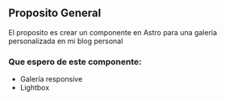 ## Proposito General

El proposito es crear un componente en Astro para una galería personalizada en mi blog personal 

### Que espero de este componente:

- Galería responsive
- Lightbox

